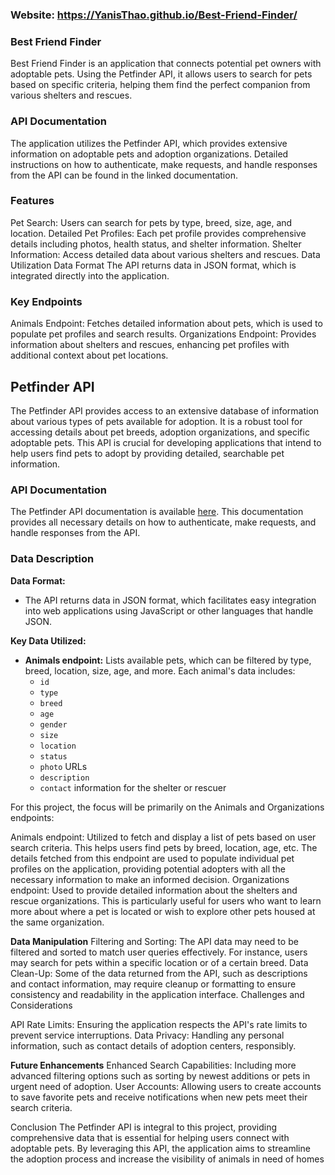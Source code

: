 ### Website: https://YanisThao.github.io/Best-Friend-Finder/

### Best Friend Finder
Best Friend Finder is an application that connects potential pet owners with adoptable pets. Using the Petfinder API, it allows users to search for pets based on specific criteria, helping them find the perfect companion from various shelters and rescues.

### API Documentation
The application utilizes the Petfinder API, which provides extensive information on adoptable pets and adoption organizations. Detailed instructions on how to authenticate, make requests, and handle responses from the API can be found in the linked documentation.

### Features
Pet Search: Users can search for pets by type, breed, size, age, and location.
Detailed Pet Profiles: Each pet profile provides comprehensive details including photos, health status, and shelter information.
Shelter Information: Access detailed data about various shelters and rescues.
Data Utilization
Data Format
The API returns data in JSON format, which is integrated directly into the application.
### Key Endpoints
Animals Endpoint: Fetches detailed information about pets, which is used to populate pet profiles and search results.
Organizations Endpoint: Provides information about shelters and rescues, enhancing pet profiles with additional context about pet locations.

## Petfinder API

The Petfinder API provides access to an extensive database of information about various types of pets available for adoption. It is a robust tool for accessing details about pet breeds, adoption organizations, and specific adoptable pets. This API is crucial for developing applications that intend to help users find pets to adopt by providing detailed, searchable pet information.

### API Documentation

The Petfinder API documentation is available [here](https://www.petfinder.com/developers/). This documentation provides all necessary details on how to authenticate, make requests, and handle responses from the API.

### Data Description

**Data Format:**

- The API returns data in JSON format, which facilitates easy integration into web applications using JavaScript or other languages that handle JSON.

**Key Data Utilized:**

- **Animals endpoint:** Lists available pets, which can be filtered by type, breed, location, size, age, and more. Each animal's data includes:
  - `id`
  - `type`
  - `breed`
  - `age`
  - `gender`
  - `size`
  - `location`
  - `status`
  - `photo` URLs
  - `description`
  - `contact` information for the shelter or rescuer

For this project, the focus will be primarily on the Animals and Organizations endpoints:

Animals endpoint: Utilized to fetch and display a list of pets based on user search criteria. This helps users find pets by breed, location, age, etc. The details fetched from this endpoint are used to populate individual pet profiles on the application, providing potential adopters with all the necessary information to make an informed decision.
Organizations endpoint: Used to provide detailed information about the shelters and rescue organizations. This is particularly useful for users who want to learn more about where a pet is located or wish to explore other pets housed at the same organization.

**Data Manipulation**
Filtering and Sorting: The API data may need to be filtered and sorted to match user queries effectively. For instance, users may search for pets within a specific location or of a certain breed.
Data Clean-Up: Some of the data returned from the API, such as descriptions and contact information, may require cleanup or formatting to ensure consistency and readability in the application interface.
Challenges and Considerations

API Rate Limits: Ensuring the application respects the API's rate limits to prevent service interruptions.
Data Privacy: Handling any personal information, such as contact details of adoption centers, responsibly.

**Future Enhancements**
Enhanced Search Capabilities: Including more advanced filtering options such as sorting by newest additions or pets in urgent need of adoption.
User Accounts: Allowing users to create accounts to save favorite pets and receive notifications when new pets meet their search criteria.

Conclusion
The Petfinder API is integral to this project, providing comprehensive data that is essential for helping users connect with adoptable pets. By leveraging this API, the application aims to streamline the adoption process and increase the visibility of animals in need of homes
